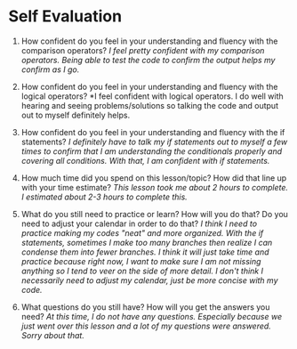 # Self Evaluation

1. How confident do you feel in your understanding and fluency with the comparison operators?
*I feel pretty confident with my comparison operators. Being able to test the code to confirm
the output helps my confirm as I go.*

1. How confident do you feel in your understanding and fluency with the logical operators?
*I feel confident with logical operators. I do well with hearing and seeing problems/solutions
so talking the code and output out to myself definitely helps.

1. How confident do you feel in your understanding and fluency with the if statements?
*I definitely have to talk my if statements out to myself a few times to confirm that
I am understanding the conditionals properly and covering all conditions. With that, I
am confident with if statements.*

1. How much time did you spend on this lesson/topic? How did that line up with your time estimate?
*This lesson took me about 2 hours to complete. I estimated about 2-3 hours to complete this.*

1. What do you still need to practice or learn? How will you do that? Do you need to adjust your calendar in order to do that?
*I think I need to practice making my codes "neat" and more organized. With the if statements, sometimes I make too 
many branches then realize I can condense them into fewer branches. I think it will just take time and practice
because right now, I want to make sure I am not missing anything so I tend to veer on the side of more detail.
I don't think I necessarily need to adjust my calendar, just be more concise with my code.*

1. What questions do you still have? How will you get the answers you need?
*At this time, I do not have any questions. Especially because we just went over this lesson and a lot of
my questions were answered. Sorry about that.*
